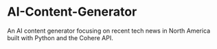 # AI-Content-Generator
An AI content generator focusing on recent tech news in North America built with Python and the Cohere API.
